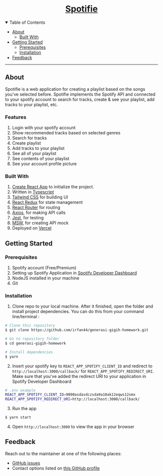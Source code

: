 <h1 align="center">
  <a href="https://github.com/irfan44/generasi-gigih-homework">
    <!-- Please provide path to your logo here -->
    <!-- <img src="docs/images/logo.svg" alt="Logo" width="100" height="100"> -->
    Spotifie
  </a>
</h1>

<!-- <div align="center">
  Spotifie
  <br />
  <a href="#about"><strong>Explore the screenshots »</strong></a>
  <br />
</div> -->

<details open="open">
<summary>Table of Contents</summary>

- [About](#about)
  - [Built With](#built-with)
- [Getting Started](#getting-started)
  - [Prerequisites](#prerequisites)
  - [Installation](#installation)
  <!-- - [Usage](#usage) -->
- [Feedback](#feedback)

</details>

---

## About

Spotifie is a web application for creating a playlist based on the songs you've selected before. Spotifie implements the Spotify API and connected to your spotify account to search for tracks, create & see your playlist, add tracks to your playlist, etc.

### Features

1. Login with your spotify account
2. Show recommended tracks based on selected genres
3. Search for tracks
4. Create playlist
5. Add tracks to your playlist
6. See all of your playlist
7. See contents of your playlist
8. See your account profile picture

<!-- <details>
<summary>Screenshots</summary>
<br>

> **[?]**
> Please provide your screenshots here.

|                               Home Page                               |                               Login Page                               |
| :-------------------------------------------------------------------: | :--------------------------------------------------------------------: |
| <img src="docs/images/screenshot.png" title="Home Page" width="100%"> | <img src="docs/images/screenshot.png" title="Login Page" width="100%"> |

</details> -->

### Built With

1. [Create React App](https://create-react-app.dev/) to initialize the project.
2. Written in [Typescript](https://www.typescriptlang.org/)
3. [Tailwind CSS](https://tailwindcss.com/) for building UI
4. [React Redux](https://react-redux.js.org/) for state management
5. [React Router](https://reactrouter.com/) for routing
6. [Axios](https://github.com/axios/axios), for making API calls
7. [Jest](https://jestjs.io/), for testing
8. [MSW](https://mswjs.io/), for creating API mock
9. Deployed on [Vercel](https://vercel.com/)

## Getting Started

### Prerequisites

1. Spotify account (Free/Premium)
2. Setting up Spotify Application in [Spotify Developer Dashboard ](https://developer.spotify.com/dashboard/applications)
3. NodeJS installed in your machine
4. Git

### Installation

1. Clone repo to your local machine. After it finished, open the folder and install project dependencies. You can do this from your command line/terminal :

```bash
# Clone this repository
$ git clone https://github.com/irfan44/generasi-gigih-homework.git

# Go to repository folder
$ cd generasi-gigih-homework

# Install dependencies
$ yarn
```

2. Insert your spotify key to `REACT_APP_SPOTIFY_CLIENT_ID` and redirect to `http://localhost:3000/callback/` for `REACT_APP_SPOTIFY_REDIRECT_URI`. Make sure that you've added the redirect URI to your application in Spotify Developer Dashboard

```bash
# .env example
REACT_APP_SPOTIFY_CLIENT_ID=9090asdasdczsda9a10ak12eqws12smx
REACT_APP_SPOTIFY_REDIRECT_URI=http://localhost:3000/callback/
```

3. Run the app

```bash
$ yarn start
```

4. Open `http://localhost:3000` to view the app in your browser

<!-- ## Usage

> **[?]**
> How does one go about using it?
> Provide various use cases and code examples here. -->

## Feedback

Reach out to the maintainer at one of the following places:

- [GitHub issues](https://github.com/irfan44/generasi-gigih-homework/issues/new)
- Contact options listed on [this GitHub profile](https://github.com/irfan44)
